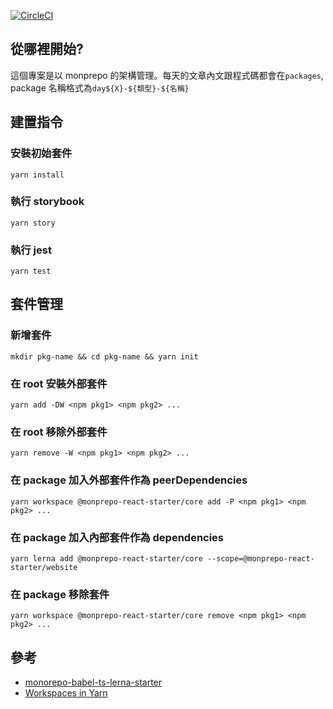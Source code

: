 [![CircleCI](https://circleci.com/gh/showwell0120/Design-Pattern-Typescript-React/tree/master.svg?style=svg)](https://circleci.com/gh/showwell0120/Design-Pattern-Typescript-React/tree/master)

## 從哪裡開始?

這個專案是以 monprepo 的架構管理。每天的文章內文跟程式碼都會在`packages`, package 名稱格式為`day${X}-${類型}-${名稱}`

## 建置指令

### 安裝初始套件

`yarn install`

### 執行 storybook

`yarn story`

### 執行 jest

`yarn test`

## 套件管理

### 新增套件

`mkdir pkg-name && cd pkg-name && yarn init`

### 在 root 安裝外部套件

`yarn add -DW <npm pkg1> <npm pkg2> ...`

### 在 root 移除外部套件

`yarn remove -W <npm pkg1> <npm pkg2> ...`

### 在 package 加入外部套件作為 peerDependencies

`yarn workspace @monprepo-react-starter/core add -P <npm pkg1> <npm pkg2> ...`

### 在 package 加入內部套件作為 dependencies

`yarn lerna add @monprepo-react-starter/core --scope=@monprepo-react-starter/website`

### 在 package 移除套件

`yarn workspace @monprepo-react-starter/core remove <npm pkg1> <npm pkg2> ...`

## 參考

-   [monorepo-babel-ts-lerna-starter](https://github.com/serhii-havrylenko/monorepo-babel-ts-lerna-starter)
-   [Workspaces in Yarn](https://yarnpkg.com/blog/2017/08/02/introducing-workspaces/)
